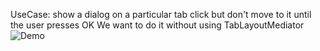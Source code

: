 UseCase: show a dialog on a particular tab click but don't move to it until the user presses OK
We want to do it without using TabLayoutMediator
![Demo](Screen_recording_20241001_182339.gif)